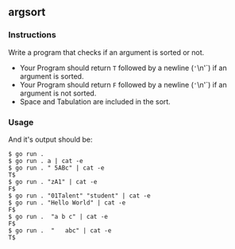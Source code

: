## argsort

### Instructions

Write a program that checks if an argument is sorted or not.
- Your Program should return `T` followed by a newline (`'`\n'`) if an argument is sorted.
- Your Program should return `F` followed by a newline (`'`\n'`) if an argument is not sorted.
- Space and Tabulation are included in the sort.

### Usage

And it's output should be:

```console
$ go run . 
$ go run . a | cat -e
$ go run . " 5ABc" | cat -e
T$
$ go run . "zA1" | cat -e
F$
$ go run . "01Talent" "student" | cat -e
$ go run . "Hello World" | cat -e
F$
$ go run .  "a b c" | cat -e
F$
$ go run .  "   abc" | cat -e
T$
```


